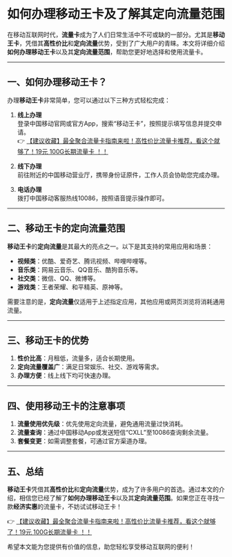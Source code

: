 # 如何办理移动王卡及了解其定向流量范围

在移动互联网时代，**流量卡**成为了人们日常生活中不可或缺的一部分。尤其是**移动王卡**，凭借其**高性价比**和**定向流量**优势，受到了广大用户的青睐。本文将详细介绍**如何办理移动王卡**以及其**定向流量范围**，帮助您更好地选择和使用流量卡。

---

## 一、如何办理移动王卡？

办理**移动王卡**非常简单，您可以通过以下三种方式轻松完成：

1. **线上办理**  
   登录中国移动官网或官方App，搜索“移动王卡”，按照提示填写信息并提交申请。  
   👉 [【建议收藏】最全聚合流量卡指南来啦！高性价比流量卡推荐，看这个就够了！19元 100G长期流量卡 ！！](https://bit.ly/Liuliangka)

2. **线下办理**  
   前往附近的中国移动营业厅，携带身份证原件，工作人员会协助您完成办理。

3. **电话办理**  
   拨打中国移动客服热线10086，按照语音提示操作即可。

---

## 二、移动王卡的定向流量范围

**移动王卡**的**定向流量**是其最大的亮点之一。以下是其支持的常用应用和场景：

- **视频类**：优酷、爱奇艺、腾讯视频、哔哩哔哩等。  
- **音乐类**：网易云音乐、QQ音乐、酷狗音乐等。  
- **社交类**：微信、QQ、微博等。  
- **游戏类**：王者荣耀、和平精英、原神等。  

需要注意的是，**定向流量**仅适用于上述指定应用，其他应用或网页浏览将消耗通用流量。

---

## 三、移动王卡的优势

1. **性价比高**：月租低，流量多，适合长期使用。  
2. **定向流量覆盖广**：满足日常娱乐、社交、游戏等需求。  
3. **办理方便**：线上线下均可快速办理。  

---

## 四、使用移动王卡的注意事项

1. **流量使用优先级**：优先使用定向流量，避免通用流量过快消耗。  
2. **流量查询**：通过中国移动App或发送短信“CXLL”至10086查询剩余流量。  
3. **套餐变更**：如需调整套餐，可通过官方渠道办理。  

---

## 五、总结

**移动王卡**凭借其**高性价比**和**定向流量**优势，成为了许多用户的首选。通过本文的介绍，相信您已经了解了**如何办理移动王卡**以及其**定向流量范围**。如果您正在寻找一款**经济实惠**的流量卡，不妨试试移动王卡！  

👉 [【建议收藏】最全聚合流量卡指南来啦！高性价比流量卡推荐，看这个就够了！19元 100G长期流量卡 ！！](https://bit.ly/Liuliangka)  

希望本文能为您提供有价值的信息，助您轻松享受移动互联网的便利！